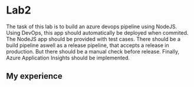 # Lab2
The task of this lab is to build an azure devops pipeline using NodeJS. Using DevOps, this app should automatically be deployed when commited. The NodeJS app should be provided with test cases. There should be a build pipeline aswell as a release pipeline, that accepts a release in production. But there should be a manual check before release. Finally, Azure Application Insights should be implemented.

## My experience